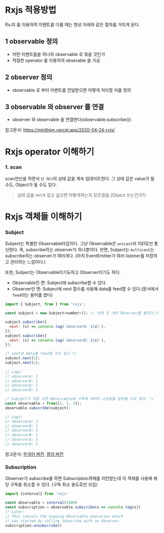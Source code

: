 # Rxjs 적용방법

RxJS 를 이용하여 이벤트를 다룰 때는 항상 아래와 같은 절차를 거치게 된다.

## 1 observable 정의
- 어떤 이벤트들을 하나의 observable 로 묶을 것인가
- 적절한 operator 를 이용하여 obserable 을 가공
## 2 observer 정의
- observable 로 부터 이벤트를 전달받으면 어떻게 처리할 지를 정의
## 3 observable 와 observer 를 연결
- observer 와 observable 을 연결한다(observable.subscribe())

참고문서: https://min9nim.vercel.app/2020-04-24-rxjs/


# Rxjs operator 이해하기

### 1. scan
scan연산을 하면서 `단 하나`의 상태 값을 계속 업데이트한다. 그 상태 값은 value가 될 수도, Object가 될 수도 있다.  
> 상태 값을 `여러개` 갖고 싶으면 어떻게하는지 모르겠음.(Object 쓰는건가?)

# Rxjs 객체들 이해하기

### Subject

Subject는 특별한 Observable타입이다. 그냥 Observable은 `unicast`라 1대1로만 통신한다. 즉, subscribe하는 observer가 하나뿐이다.
반면, Subject는 `multicast`는 subscribe하는 observer가 여러개다. (마치 EventEmitter가 여러 listener를 저장하고 관리하는 느낌이다.)

또한, Subject는 Observable이기도하고 Observer이기도 하다.
- Observable인 면: Subject에 subscribe할 수 있다.
- Observer인 면: Subject에 next 함수를 사용해 data를 feed할 수 있다.(문서에서 `feed`라는 용어를 썼다)
```js
import { Subject, from } from 'rxjs';

const subject = new Subject<number>(); // 아래 두 개의 Observer를 붙인다.(마치 listener를 관리하는 것처럼)

subject.subscribe({
  next: (v) => console.log(`observerA: ${v}`),
});
subject.subscribe({
  next: (v) => console.log(`observerB: ${v}`),
});

/* next로 data를 feed할 수도 있고 */
subject.next(1);
subject.next(2);
 
// Logs:
// observerA: 1
// observerB: 1
// observerA: 2
// observerB: 2

/* Subject가 직접 다른 Observable에 구독해 데이터 스트림을 받아올 수도 있다. */
const observable = from([1, 2, 3]);
observable.subscribe(subject);

// Logs:
// observerA: 1
// observerB: 1
// observerA: 2
// observerB: 2
// observerA: 3
// observerB: 3
```


참고문서: [한국어 버전](https://junwoo45.gitbook.io/learn-rxjs-korean/learn-rxjs/subjects), [영어 버전](https://rxjs.dev/guide/subject)


### Subscription
Observer가 subscribe를 하면 Subscription객체를 리턴받는데 이 객체를 사용해 해당 구독을 취소할 수 있다.
(구독 취소 용도로만 쓰임)

```js
import {interval} from 'rxjs'

const observable = interval(1000)
const subscription = observable.subscribe(x => console.log(x))
// Later:
// This cancels the ongoing Observable execution which
// was started by calling subscribe with an Observer.
subscription.unsubscribe()
```